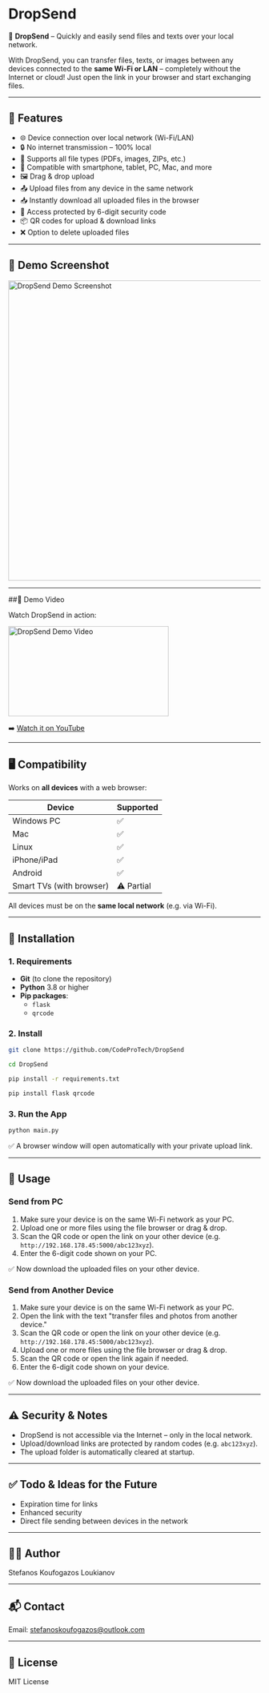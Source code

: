 # DropSend

📡 **DropSend** – Quickly and easily send files and texts over your local network.

With DropSend, you can transfer files, texts, or images between any devices connected to the **same Wi-Fi or LAN** – completely without the Internet or cloud! Just open the link in your browser and start exchanging files.

---

## 🚀 Features

* 🌐 Device connection over local network (Wi-Fi/LAN)
* 🔒 No internet transmission – 100% local
* 📁 Supports all file types (PDFs, images, ZIPs, etc.)
* 📲 Compatible with smartphone, tablet, PC, Mac, and more
* 🖼️ Drag & drop upload
* 📤 Upload files from any device in the same network
* 📥 Instantly download all uploaded files in the browser
* 🔐 Access protected by 6-digit security code
* 📦 QR codes for upload & download links
* ❌ Option to delete uploaded files

---

## 📸 Demo Screenshot

<img src="https://github.com/user-attachments/assets/a4a52509-9091-4b00-aa22-7999c3a52bf4" alt="DropSend Demo Screenshot" width="600" />

---

##🎥 Demo Video
<p>Watch DropSend in action:</p>
<a href="https://www.youtube.com/watch?v=E_6drOP1is8" target="_blank">
  <img src="https://img.youtube.com/vi/E_6drOP1is8/0.jpg" alt="DropSend Demo Video" width="320" height="180" />
</a>
<p>➡️ <a href="https://www.youtube.com/watch?v=E_6drOP1is8" target="_blank">Watch it on YouTube</a></p>

---

## 🖥️ Compatibility

Works on **all devices** with a web browser:

| Device                   | Supported  |
| ------------------------ | ---------- |
| Windows PC               | ✅          |
| Mac                      | ✅          |
| Linux                    | ✅          |
| iPhone/iPad              | ✅          |
| Android                  | ✅          |
| Smart TVs (with browser) | ⚠️ Partial |

All devices must be on the **same local network** (e.g. via Wi-Fi).

---

## 🧩 Installation

### 1. Requirements

- **Git** (to clone the repository)
- **Python** 3.8 or higher  
- **Pip packages**:
  - `flask`
  - `qrcode`

### 2. Install

```bash
git clone https://github.com/CodeProTech/DropSend
```

```bash
cd DropSend
```

```bash
pip install -r requirements.txt
```

```bash
pip install flask qrcode
```

### 3. Run the App

```bash
python main.py
```

✅ A browser window will open automatically with your private upload link.

---

## 📱 Usage

### Send from PC

1. Make sure your device is on the same Wi-Fi network as your PC.
2. Upload one or more files using the file browser or drag & drop.
3. Scan the QR code or open the link on your other device (e.g. `http://192.168.178.45:5000/abc123xyz`).
4. Enter the 6-digit code shown on your PC.

✅ Now download the uploaded files on your other device.

### Send from Another Device

1. Make sure your device is on the same Wi-Fi network as your PC.
2. Open the link with the text "transfer files and photos from another device."
3. Scan the QR code or open the link on your other device (e.g. `http://192.168.178.45:5000/abc123xyz`).
4. Upload one or more files using the file browser or drag & drop.
5. Scan the QR code or open the link again if needed.
6. Enter the 6-digit code shown on your device.

✅ Now download the uploaded files on your other device.

---

## ⚠️ Security & Notes

* DropSend is not accessible via the Internet – only in the local network.
* Upload/download links are protected by random codes (e.g. `abc123xyz`).
* The upload folder is automatically cleared at startup.

---

## ✅ Todo & Ideas for the Future

* Expiration time for links
* Enhanced security
* Direct file sending between devices in the network

---

## 👨‍💻 Author

Stefanos Koufogazos Loukianov

---

## 📬 Contact

Email: [stefanoskoufogazos@outlook.com](mailto:stefanoskoufogazos@outlook.com)

---

## 📝 License

MIT License
